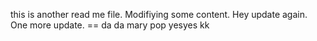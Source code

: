 this is another read me file. Modifiying some content. 
Hey update again. 
One more update. ==
da da 
mary pop
yesyes
kk
